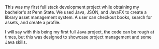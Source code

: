This was my first full stack development project while obtaining my bachelor's at Penn State. 
We used Java, JSON, and JavaFX to create a library asset management system. 
A user can checkout books, search for assets, and create a profile. 

I will say with this being my first full Java project, the code can be rough at times, but this was designed to showcase project management and some Java skills. 
